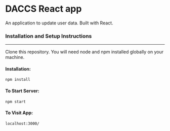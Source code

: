 # DACCS React app

An application to update user data. Built with React.

### Installation and Setup Instructions

<hr/>
Clone this repository. You will need node and npm installed globally on your machine.

#### Installation:

`npm install`

#### To Start Server:

`npm start`

#### To Visit App:

`localhost:3000/`
